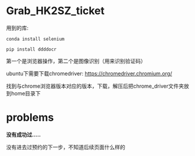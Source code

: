 # Grab_HK2SZ_ticket

用到的库:

`conda install selenium`

`pip install ddddocr`

第一个是浏览器操作，第二个是图像识别（用来识别验证码）

ubuntu下需要下载chromedriver: https://chromedriver.chromium.org/

找到与chrome浏览器版本对应的版本，下载，解压后把chrome_driver文件夹放到home目录下

# problems

**没有成功过.....**

没有进去过预约的下一步，不知道后续页面什么样的

